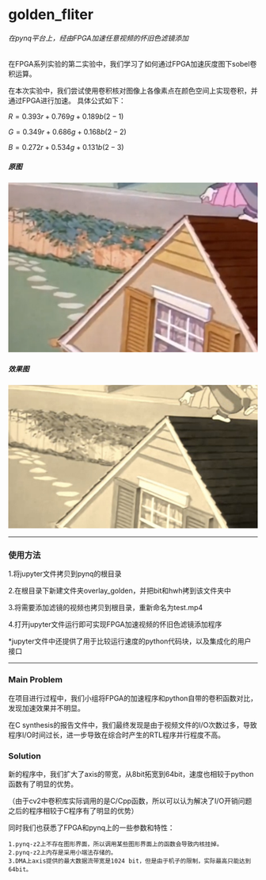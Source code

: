 # golden_fliter
###### 在pynq平台上，经由FPGA加速任意视频的怀旧色滤镜添加

在FPGA系列实验的第二实验中，我们学习了如何通过FPGA加速灰度图下sobel卷积运算。

在本次实验中，我们尝试使用卷积核对图像上各像素点在颜色空间上实现卷积，并通过FPGA进行加速。 具体公式如下：

$R = 0.393r+0.769g+0.189b (2-1)$

$G = 0.349r+0.686g+0.168b (2-2)$

$B = 0.272r+0.534g+0.131b (2-3)$

##### 原图
![image](https://github.com/xyc1719/golden_fliter/blob/main/img/raw.png)
##### 效果图
![image](https://github.com/xyc1719/golden_fliter/blob/main/img/after.png)

------
### 使用方法
1.将jupyter文件拷贝到pynq的根目录

2.在根目录下新建文件夹overlay_golden，并把bit和hwh拷到该文件夹中

3.将需要添加滤镜的视频也拷贝到根目录，重新命名为test.mp4

4.打开jupyter文件运行即可实现FPGA加速视频的怀旧色滤镜添加程序

*jupyter文件中还提供了用于比较运行速度的python代码块，以及集成化的用户接口

------
### Main Problem
在项目进行过程中，我们小组将FPGA的加速程序和python自带的卷积函数对比，发现加速效果并不明显。

在C synthesis的报告文件中，我们最终发现是由于视频文件的I/O次数过多，导致程序I/O时间过长，进一步导致在综合时产生的RTL程序并行程度不高。

### Solution
新的程序中，我们扩大了axis的带宽，从8bit拓宽到64bit，速度也相较于python函数有了明显的优势。

（由于cv2中卷积库实际调用的是C/Cpp函数，所以可以认为解决了I/O开销问题之后的程序相较于C程序有了明显的优势）

同时我们也获悉了FPGA和pynq上的一些参数和特性：
```
1.pynq-z2上不存在图形界面，所以调用某些图形界面上的函数会导致内核挂掉。
2.pynq-z2上内存是采用小端法存储的。
3.DMA上axis提供的最大数据流带宽是1024 bit，但是由于机子的限制，实际最高只能达到64bit。
```
